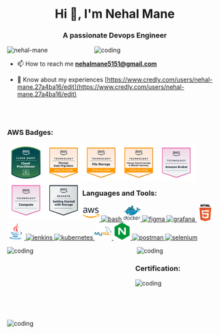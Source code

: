 <h1 align="center">Hi 👋, I'm Nehal Mane</h1>
<h3 align="center">A passionate Devops Engineer</h3>

<img align="right" alt="coding" width="300" src="https://user-images.githubusercontent.com/55389276/140866485-8fb1c876-9a8f-4d6a-98dc-08c4981eaf70.gif">

<p align="left"> <img src="https://komarev.com/ghpvc/?username=nehal-mane&label=Profile%20views&color=0e75b6&style=flat" alt="nehal-mane" /> </p>

- 📫 How to reach me **nehalmane5151@gmail.com**

- 📄 Know about my experiences [https://www.credly.com/users/nehal-mane.27a4ba16/edit](https://www.credly.com/users/nehal-mane.27a4ba16/edit)

<br>
<br>
<h3 align="left">AWS Badges:</h3>

<img align="left" alt="coding" width="88" src="Badges/aws-cloud-quest-cloud-practitioner.png">
<img align="left" alt="coding" width="88" src="Badges/image (3).png">
<img align="left" alt="coding" width="88" src="Badges/image (5).png">
<img align="left" alt="coding" width="88" src="Badges/image.png"> 
<img align="left" alt="coding" width="88" src="Badges/image (1).png">
<img align="left" alt="coding" width="88" src="Badges/image (2).png">
<img align="left" alt="coding" width="88" src="Badges/image (4).png">
<p align="left">
</p>
<br>
<p align="left">
</p>
<br>
<br>
<br>
<h3 align="left">Languages and Tools:</h3>
<p align="left"> <a href="https://aws.amazon.com" target="_blank" rel="noreferrer">   <img src="https://raw.githubusercontent.com/devicons/devicon/master/icons/amazonwebservices/amazonwebservices-original-wordmark.svg" alt="aws" width="40" height="40"/> </a> <a href="https://www.gnu.org/software/bash/" target="_blank" rel="noreferrer"> <img src="https://www.vectorlogo.zone/logos/gnu_bash/gnu_bash-icon.svg" alt="bash" width="40" height="40"/> </a> <a href="https://www.docker.com/" target="_blank" rel="noreferrer"> <img src="https://raw.githubusercontent.com/devicons/devicon/master/icons/docker/docker-original-wordmark.svg" alt="docker" width="40" height="40"/> </a> <a href="https://www.figma.com/" target="_blank" rel="noreferrer"> <img src="https://www.vectorlogo.zone/logos/figma/figma-icon.svg" alt="figma" width="40" height="40"/> </a> <a href="https://grafana.com" target="_blank" rel="noreferrer"> <img src="https://www.vectorlogo.zone/logos/grafana/grafana-icon.svg" alt="grafana" width="40" height="40"/> </a> <a href="https://www.w3.org/html/" target="_blank" rel="noreferrer"> <img src="https://raw.githubusercontent.com/devicons/devicon/master/icons/html5/html5-original-wordmark.svg" alt="html5" width="40" height="40"/> </a> <a href="https://www.java.com" target="_blank" rel="noreferrer"> <img src="https://raw.githubusercontent.com/devicons/devicon/master/icons/java/java-original.svg" alt="java" width="40" height="40"/> </a> <a href="https://www.jenkins.io" target="_blank" rel="noreferrer"> <img src="https://www.vectorlogo.zone/logos/jenkins/jenkins-icon.svg" alt="jenkins" width="40" height="40"/> </a> <a href="https://kubernetes.io" target="_blank" rel="noreferrer"> <img src="https://www.vectorlogo.zone/logos/kubernetes/kubernetes-icon.svg" alt="kubernetes" width="40" height="40"/> </a> <a href="https://www.mysql.com/" target="_blank" rel="noreferrer"> <img src="https://raw.githubusercontent.com/devicons/devicon/master/icons/mysql/mysql-original-wordmark.svg" alt="mysql" width="40" height="40"/> </a> <a href="https://www.nginx.com" target="_blank" rel="noreferrer"> <img src="https://raw.githubusercontent.com/devicons/devicon/master/icons/nginx/nginx-original.svg" alt="nginx" width="40" height="40"/> </a> <a href="https://postman.com" target="_blank" rel="noreferrer"> <img src="https://www.vectorlogo.zone/logos/getpostman/getpostman-icon.svg" alt="postman" width="40" height="40"/> </a> <a href="https://www.selenium.dev" target="_blank" rel="noreferrer"> <img src="https://raw.githubusercontent.com/detain/svg-logos/780f25886640cef088af994181646db2f6b1a3f8/svg/selenium-logo.svg" alt="selenium" width="40" height="40"/> </a> </p>

<p><img align="left" alt="coding" width="300" height="170" src="https://github-readme-stats.vercel.app/api/top-langs?username=nehal-mane&show_icons=true&locale=en&layout=compact" alt="nehal-mane" /></p>

<p>&nbsp;<img align="centre" alt="coding" width="450" height="190" src="https://github-readme-stats.vercel.app/api?username=nehal-mane&show_icons=true&locale=en" alt="nehal-mane" /></p>
<h3 align="left">Certification:</h3>
<P><img align="centre" alt="coding" width="300" height="180" src="https://udemy-certificate.s3.amazonaws.com/image/UC-6d564d28-cbae-4bb5-ac13-a4b411953627.jpg"></p>

<p>&nbsp;<img align="left" alt="coding" width="440" height="190" src="https://github-readme-streak-stats.herokuapp.com/?user=nehal-mane&" alt="nehal-mane" /></p>

